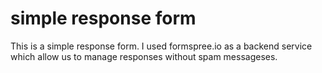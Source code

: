 # simple response form

  This is a simple response form. I used formspree.io as a backend service which allow us to manage responses without spam messageses.
